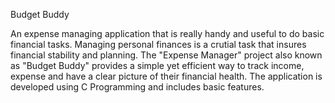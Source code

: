  Budget Buddy
 
An expense managing application that is really handy and useful to do basic financial tasks.
Managing personal finances is a crutial task that insures financial stability and planning. The "Expense Manager" project also known as "Budget Buddy" provides a simple yet efficient way to track income, expense and have a clear picture of their financial health. The application is developed using C Programming and includes basic features.
